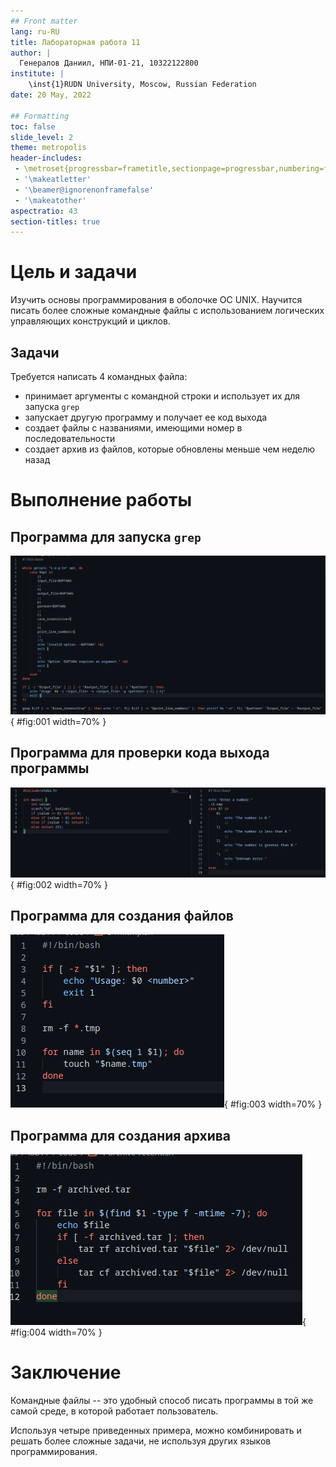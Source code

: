 ```yaml
---
## Front matter
lang: ru-RU
title: Лабораторная работа 11
author: |
  Генералов Даниил, НПИ-01-21, 10322122800
institute: |
	\inst{1}RUDN University, Moscow, Russian Federation
date: 20 May, 2022

## Formatting
toc: false
slide_level: 2
theme: metropolis
header-includes: 
 - \metroset{progressbar=frametitle,sectionpage=progressbar,numbering=fraction}
 - '\makeatletter'
 - '\beamer@ignorenonframefalse'
 - '\makeatother'
aspectratio: 43
section-titles: true
---
```


# Цель и задачи

Изучить основы программирования в оболочке ОС UNIX. Научится писать более
сложные командные файлы с использованием логических управляющих конструкций
и циклов.

## Задачи

Требуется написать 4 командных файла:

- принимает аргументы с командной строки и использует их для запуска `grep`
- запускает другую программу и получает ее код выхода
- создает файлы с названиями, имеющими номер в последовательности
- создает архив из файлов, которые обновлены меньше чем неделю назад

# Выполнение работы

## Программа для запуска `grep`

![Программа для запуска `grep`](../report/image/Screenshot_1.png){ #fig:001 width=70% }

## Программа для проверки кода выхода программы

![Программа для проверки кода выхода программы](../report/image/Screenshot_3.png){ #fig:002 width=70% }

## Программа для создания файлов

![Программа для создания файлов](../report/image/Screenshot_5.png){ #fig:003 width=70% }

## Программа для создания архива

![Программа для создания архива](../report/image/Screenshot_7.png){ #fig:004 width=70% }

# Заключение

Командные файлы -- это удобный способ писать программы в той же самой среде, в которой работает пользователь.

Используя четыре приведенных примера, можно комбинировать и решать более сложные задачи, не используя других языков программирования.